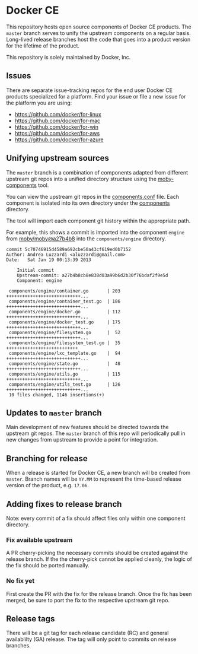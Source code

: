 # Docker CE

This repository hosts open source components of Docker CE products. The
`master` branch serves to unify the upstream components on a regular
basis. Long-lived release branches host the code that goes into a product
version for the lifetime of the product.

This repository is solely maintained by Docker, Inc.

## Issues

There are separate issue-tracking repos for the end user Docker CE
products specialized for a platform. Find your issue or file a new issue
for the platform you are using:

* https://github.com/docker/for-linux
* https://github.com/docker/for-mac
* https://github.com/docker/for-win
* https://github.com/docker/for-aws
* https://github.com/docker/for-azure

## Unifying upstream sources

The `master` branch is a combination of components adapted from
different upstream git repos into a unified directory structure using the
[moby-components](https://github.com/shykes/moby-extras/blob/master/cmd/moby-components)
tool.

You can view the upstream git repos in the
[components.conf](components.conf) file. Each component is isolated into
its own directory under the [components](components) directory.

The tool will import each component git history within the appropriate path.

For example, this shows a commit
is imported into the component `engine` from
[moby/moby@a27b4b8](https://github.com/moby/moby/commit/a27b4b8cb8e838d03a99b6d2b30f76bdaf2f9e5d)
into the `components/engine` directory.

```
commit 5c70746915d4589a692cbe50a43cf619ed0b7152
Author: Andrea Luzzardi <aluzzardi@gmail.com>
Date:   Sat Jan 19 00:13:39 2013

    Initial commit
    Upstream-commit: a27b4b8cb8e838d03a99b6d2b30f76bdaf2f9e5d
    Component: engine

 components/engine/container.go       | 203 ++++++++++++++++++++++++++++...
 components/engine/container_test.go  | 186 ++++++++++++++++++++++++++++...
 components/engine/docker.go          | 112 ++++++++++++++++++++++++++++...
 components/engine/docker_test.go     | 175 ++++++++++++++++++++++++++++...
 components/engine/filesystem.go      |  52 ++++++++++++++++++++++++++++...
 components/engine/filesystem_test.go |  35 +++++++++++++++++++++++++++
 components/engine/lxc_template.go    |  94 ++++++++++++++++++++++++++++...
 components/engine/state.go           |  48 ++++++++++++++++++++++++++++...
 components/engine/utils.go           | 115 ++++++++++++++++++++++++++++...
 components/engine/utils_test.go      | 126 ++++++++++++++++++++++++++++...
 10 files changed, 1146 insertions(+)
```

## Updates to `master` branch

Main development of new features should be directed towards the upstream
git repos. The `master` branch of this repo will periodically pull in new
changes from upstream to provide a point for integration.

## Branching for release

When a release is started for Docker CE, a new branch will be created
from `master`. Branch names will be `YY.MM` to represent the time-based
release version of the product, e.g. `17.06`.

## Adding fixes to release branch

Note: every commit of a fix should affect files only within one component
directory.

### Fix available upstream

A PR cherry-picking the necessary commits should be created against
the release branch. If the the cherry-pick cannot be applied cleanly,
the logic of the fix should be ported manually.

### No fix yet

First create the PR with the fix for the release branch. Once the fix has
been merged, be sure to port the fix to the respective upstream git repo.

## Release tags

There will be a git tag for each release candidate (RC) and general
availablilty (GA) release. The tag will only point to commits on release
branches.

